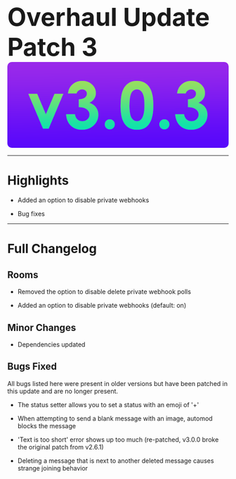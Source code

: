 
<h1 style="font-size:4em;margin-bottom:0;">Overhaul Update Patch 3</h1>
<img src="/public/v3.0.3.png" height="5%" style="border-radius:10px">

<hr>

# Highlights

- Added an option to disable private webhooks

- Bug fixes

<hr>

# Full Changelog

## Rooms

- Removed the option to disable delete private webhook polls

- Added an option to disable private webhooks (default: on)

## Minor Changes

- Dependencies updated

## Bugs Fixed

All bugs listed here were present in older versions but have been patched in this update and are no longer present.

- The status setter allows you to set a status with an emoji of '+'

- When attempting to send a blank message with an image, automod blocks the message

- 'Text is too short' error shows up too much (re-patched, v3.0.0 broke the original patch from v2.6.1)

- Deleting a message that is next to another deleted message causes strange joining behavior
